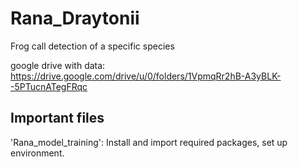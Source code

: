 # Rana_Draytonii
Frog call detection of a specific species

google drive with data:
https://drive.google.com/drive/u/0/folders/1VpmqRr2hB-A3yBLK--5PTucnATegFRqc

## Important files

'Rana_model_training': Install and import required packages, set up environment.

